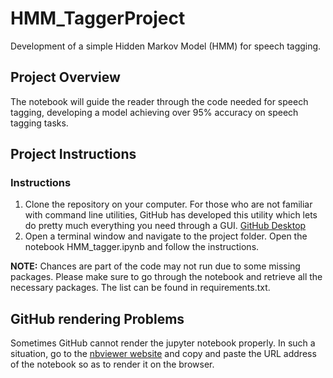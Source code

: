 # HMM_TaggerProject
Development of a simple Hidden Markov Model (HMM) for speech tagging.

## Project Overview
The notebook will guide the reader through the code needed for speech tagging, developing a model achieving over 95% accuracy on speech tagging tasks.

## Project Instructions

### Instructions

1. Clone the repository on your computer. For those who are not familiar with command line utilities, GitHub has developed this utility which lets do pretty much everything you need through a GUI.
   [GitHub Desktop](https://desktop.github.com/)
2. Open a terminal window and navigate to the project folder. Open the notebook HMM_tagger.ipynb and follow the instructions.

__NOTE:__ Chances are part of the code may not run due to some missing packages. Please make sure to go through the notebook and retrieve all the necessary packages. The list can be found in requirements.txt.

## GitHub rendering Problems

Sometimes GitHub cannot render the jupyter notebook properly. In such a situation, go to the [nbviewer website](https://nbviewer.jupyter.org/) and copy and paste the URL address of the notebook so as to render it on the browser.
